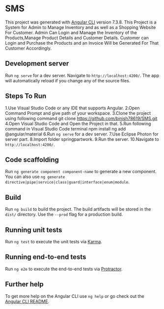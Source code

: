 # SMS

This project was generated with [Angular CLI](https://github.com/angular/angular-cli) version 7.3.8.
This Project is a System for Admin to Manage Inventory and as well as a Shopping Website For
Customer. Admin Can Login and Manage the Inventory of the Products,Manage Product Details and Customer
Details. Customer can Login and Purchase the Products and an Invoice Will be Generated For That
Customer Accordingly.

## Development server

Run `ng serve` for a dev server. Navigate to `http://localhost:4200/`. The app will automatically reload if you change any of the source files.

## Steps To Run

1.Use Visual Studio Code or any IDE that supports Angular.
2.Open Command Prompt and give path of your workspace.
3.Clone the project using following command
git clone https://github.com/binish78619/SMS.git
4.Open Visual Studio Code and Open the Project in that.
5.Run following command in Visual Studio Code terminal
npm install
ng add @angular/material
6.Run `ng serve` for a dev server. 
7.Use Eclipse Photon for server part.
8.Import folder springpartwork.
9.Run the server.
10.Navigate to `http://localhost:4200/`.

## Code scaffolding

Run `ng generate component component-name` to generate a new component. You can also use `ng generate directive|pipe|service|class|guard|interface|enum|module`.

## Build

Run `ng build` to build the project. The build artifacts will be stored in the `dist/` directory. Use the `--prod` flag for a production build.

## Running unit tests

Run `ng test` to execute the unit tests via [Karma](https://karma-runner.github.io).

## Running end-to-end tests

Run `ng e2e` to execute the end-to-end tests via [Protractor](http://www.protractortest.org/).

## Further help

To get more help on the Angular CLI use `ng help` or go check out the [Angular CLI README](https://github.com/angular/angular-cli/blob/master/README.md).

